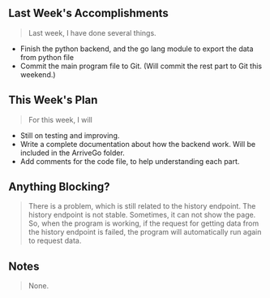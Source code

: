 ## Last Week's Accomplishments

>Last week, I have done several things.
 - Finish the python backend, and the go lang module to export the data from python file 
 - Commit the main program file to Git. (Will commit the rest part to Git this weekend.)

## This Week's Plan

> For this week, I will 
- Still on testing and improving. 
- Write a complete documentation about how the backend work. Will be included in the ArriveGo folder. 
- Add comments for the code file, to help understanding each part.


## Anything Blocking?

> There is a problem, which is still related to the history endpoint. The history endpoint is not stable. Sometimes, it 
can not show the page. So, when the program is working, if the request for getting data from the history endpoint is failed, 
the program will automatically run again to request data. 


## Notes

> None.
